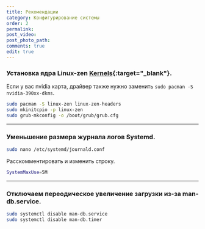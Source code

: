 ```yaml
---
title: Рекомендации
category: Конфигурирование системы
order: 2
permalink:
post_video: 
post_photo_path: 
comments: true
edit: true
---
```


### Установка ядра Linux-zen [Kernels](https://wiki.archlinux.org/index.php/Kernels){:target="_blank"}.

Если у вас nvidia карта, драйвер также нужно заменить `sudo pacman -S nvidia-390xx-dkms`.
```bash
sudo pacman -S linux-zen linux-zen-headers
sudo mkinitcpio -p linux-zen
sudo grub-mkconfig -o /boot/grub/grub.cfg
```

---

### Уменьшение размера журнала логов Systemd.
```bash
sudo nano /etc/systemd/journald.conf
```
Расскомментировать и изменить строку.
```bash
SystemMaxUse=5M
```

---

### Отключаем переодическое увеличение загрузки из-за man-db.service.
```bash
sudo systemctl disable man-db.service
sudo systemctl disable man-db.timer
```
